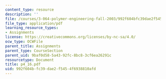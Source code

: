 ```yaml
---
content_type: resource
description: ''
file: /courses/3-064-polymer-engineering-fall-2003/992f604bfc39dae2f5454f6938810afd_p4_16.pdf
file_type: application/pdf
learning_resource_types:
- Assignments
license: https://creativecommons.org/licenses/by-nc-sa/4.0/
ocw_type: OCWFile
parent_title: Assignments
parent_type: CourseSection
parent_uid: 9baf0d58-5a43-92fc-8bc8-3cf6ea26291c
resourcetype: Document
title: p4_16.pdf
uid: 992f604b-fc39-dae2-f545-4f6938810afd
---
```

